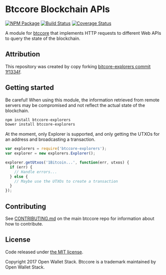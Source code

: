 Btccore Blockchain APIs
======

[![NPM Package](https://img.shields.io/npm/v/btccore-explorers.svg?style=flat-square)](https://www.npmjs.org/package/btccore-explorers)
[![Build Status](https://img.shields.io/travis/owstack/btccore-explorers.svg?branch=master&style=flat-square)](https://travis-ci.org/owstack/btccore-explorers)
[![Coverage Status](https://img.shields.io/coveralls/owstack/btccore-explorers.svg?style=flat-square)](https://coveralls.io/r/owstack/btccore-explorers)

A module for [btccore](https://github.com/owstack/btccore) that implements HTTP requests to different Web APIs to query the state of the blockchain.

## Attribution

This repository was created by copy forking [bitcore-explorers commit 1f1334f](https://github.com/bitpay/bitcore-explorers/commit/1f1334f7ea7f75ed80f62d379613a961a66403f2).

## Getting started

Be careful! When using this module, the information retrieved from remote servers may be compromised and not reflect the actual state of the blockchain.

```sh
npm install btccore-explorers
bower install btccore-explorers
```

At the moment, only Explorer is supported, and only getting the UTXOs for an address and broadcasting a transaction.

```javascript
var explorers = require('btccore-explorers');
var explorer = new explorers.Explorer();

explorer.getUtxos('1Bitcoin...', function(err, utxos) {
  if (err) {
    // Handle errors...
  } else {
    // Maybe use the UTXOs to create a transaction
  }
});
```

## Contributing

See [CONTRIBUTING.md](https://github.com/owstack/btccore/blob/master/CONTRIBUTING.md) on the main btccore repo for information about how to contribute.

## License

Code released under [the MIT license](https://github.com/owstack/btccore/blob/master/LICENSE).

Copyright 2017 Open Wallet Stack. Btccore is a trademark maintained by Open Wallet Stack.

[btccore]: http://github.com/owstack/btccore-explorers
